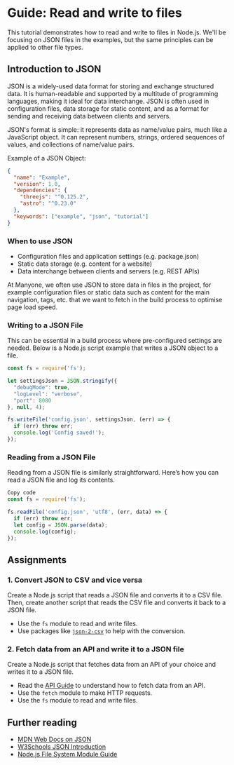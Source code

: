 # Guide: Read and write to files

This tutorial demonstrates how to read and write to files in Node.js. We'll be focusing on JSON files in the examples, but the same principles can be applied to other file types.

## Introduction to JSON

JSON is a widely-used data format for storing and exchange structured data. It is human-readable and supported by a multitude of programming languages, making it ideal for data interchange. JSON is often used in configuration files, data storage for static content, and as a format for sending and receiving data between clients and servers.

JSON's format is simple: it represents data as name/value pairs, much like a JavaScript object. It can represent numbers, strings, ordered sequences of values, and collections of name/value pairs.

Example of a JSON Object:

```json
{
  "name": "Example",
  "version": 1.0,
  "dependencies": {
    "threejs": "^0.125.2",
    "astro": "^0.23.0"
  },
  "keywords": ["example", "json", "tutorial"]
}
```

### When to use JSON

- Configuration files and application settings (e.g. package.json)
- Static data storage (e.g. content for a website)
- Data interchange between clients and servers (e.g. REST APIs)

At Manyone, we often use JSON to store data in files in the project, for example configuration files or static data such as content for the main navigation, tags, etc. that we want to fetch in the build process to optimise page load speed.

### Writing to a JSON File

This can be essential in a build process where pre-configured settings are needed. Below is a Node.js script example that writes a JSON object to a file.

```javascript
const fs = require('fs');

let settingsJson = JSON.stringify({
  "debugMode": true,
  "logLevel": "verbose",
  "port": 8080
}, null, 4);

fs.writeFile('config.json', settingsJson, (err) => {
  if (err) throw err;
  console.log('Config saved!');
});
```

### Reading from a JSON File

Reading from a JSON file is similarly straightforward. Here’s how you can read a JSON file and log its contents.

```javascript
Copy code
const fs = require('fs');

fs.readFile('config.json', 'utf8', (err, data) => {
  if (err) throw err;
  let config = JSON.parse(data);
  console.log(config);
});
```

## Assignments

### 1. Convert JSON to CSV and vice versa

Create a Node.js script that reads a JSON file and converts it to a CSV file. Then, create another script that reads the CSV file and converts it back to a JSON file.

- Use the `fs` module to read and write files.
- Use packages like [`json-2-csv`](https://www.npmjs.com/package/json-2-csv) to help with the conversion.

### 2. Fetch data from an API and write it to a JSON file

Create a Node.js script that fetches data from an API of your choice and writes it to a JSON file.

- Read the [API Guide](/tutorials/api/) to understand how to fetch data from an API.
- Use the `fetch` module to make HTTP requests.
- Use the `fs` module to read and write files.

## Further reading

- [MDN Web Docs on JSON](https://developer.mozilla.org/en-US/docs/Web/JavaScript/Reference/Global_Objects/JSON)
- [W3Schools JSON Introduction](https://www.w3schools.com/js/js_json_intro.asp)
- [Node.js File System Module Guide](https://areknawo.com/node-js-file-system-api-beginner-friendly-guide/)